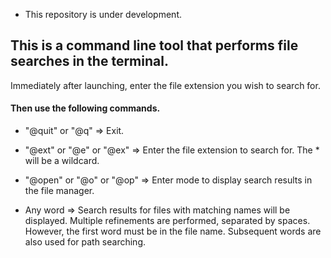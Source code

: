 * This repository is under development.

## This is a command line tool that performs file searches in the terminal.
Immediately after launching, enter the file extension you wish to search for.

#### Then use the following commands.

* "@quit" or "@q" 
    => Exit.

* "@ext" or "@e" or "@ex" 
    => Enter the file extension to search for. The * will be a wildcard.

* "@open" or "@o" or "@op" 
=> Enter mode to display search results in the file manager.

* Any word 
=> Search results for files with matching names will be displayed.
    Multiple refinements are performed, separated by spaces. However, the first word must be in the file name. Subsequent words are also used for path searching.
